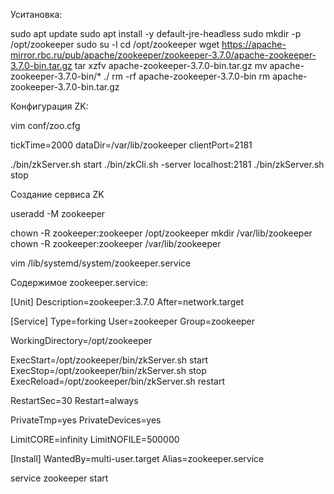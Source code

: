 Уситановка:

sudo apt update
sudo apt install -y default-jre-headless
sudo mkdir -p /opt/zookeeper
sudo su -l
cd /opt/zookeeper
wget https://apache-mirror.rbc.ru/pub/apache/zookeeper/zookeeper-3.7.0/apache-zookeeper-3.7.0-bin.tar.gz
tar xzfv apache-zookeeper-3.7.0-bin.tar.gz
mv apache-zookeeper-3.7.0-bin/* ./
rm -rf apache-zookeeper-3.7.0-bin
rm apache-zookeeper-3.7.0-bin.tar.gz

Конфигурация ZK:

vim conf/zoo.cfg

tickTime=2000
dataDir=/var/lib/zookeeper
clientPort=2181


./bin/zkServer.sh start
./bin/zkCli.sh -server localhost:2181
./bin/zkServer.sh stop

Создание сервиса ZK

useradd -M zookeeper

chown -R zookeeper:zookeeper /opt/zookeeper
mkdir /var/lib/zookeeper
chown -R zookeeper:zookeeper /var/lib/zookeeper

vim /lib/systemd/system/zookeeper.service

Содержимое zookeeper.service:

[Unit]
Description=zookeeper:3.7.0
After=network.target

[Service]
Type=forking
User=zookeeper
Group=zookeeper

WorkingDirectory=/opt/zookeeper

ExecStart=/opt/zookeeper/bin/zkServer.sh start
ExecStop=/opt/zookeeper/bin/zkServer.sh stop
ExecReload=/opt/zookeeper/bin/zkServer.sh restart

RestartSec=30
Restart=always

PrivateTmp=yes
PrivateDevices=yes

LimitCORE=infinity
LimitNOFILE=500000

[Install]
WantedBy=multi-user.target
Alias=zookeeper.service




service zookeeper start


